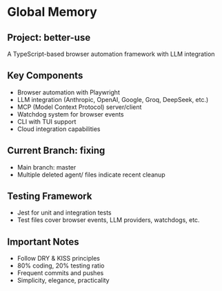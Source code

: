 # Global Memory

## Project: better-use
A TypeScript-based browser automation framework with LLM integration

## Key Components
- Browser automation with Playwright
- LLM integration (Anthropic, OpenAI, Google, Groq, DeepSeek, etc.)
- MCP (Model Context Protocol) server/client
- Watchdog system for browser events
- CLI with TUI support
- Cloud integration capabilities

## Current Branch: fixing
- Main branch: master
- Multiple deleted agent/ files indicate recent cleanup

## Testing Framework
- Jest for unit and integration tests
- Test files cover browser events, LLM providers, watchdogs, etc.

## Important Notes
- Follow DRY & KISS principles
- 80% coding, 20% testing ratio
- Frequent commits and pushes
- Simplicity, elegance, practicality